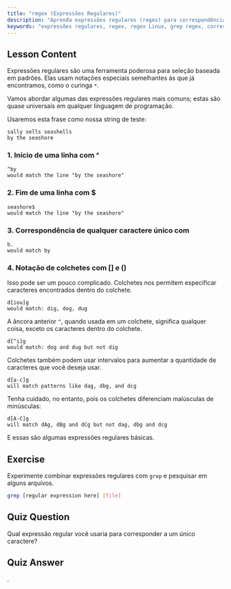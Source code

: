 ```yaml
---
title: "regex (Expressões Regulares)"
description: "Aprenda expressões regulares (regex) para correspondência de padrões no Linux. Entenda a sintaxe regex como ^, $, ., e [] para manipulação de texto. Melhore suas habilidades com grep!"
keywords: "expressões regulares, regex, regex Linux, grep regex, correspondência de padrões, tutorial regex, comandos Linux, iniciante"
---
```


## Lesson Content

Expressões regulares são uma ferramenta poderosa para seleção baseada em padrões. Elas usam notações especiais semelhantes às que já encontramos, como o curinga `*`.

Vamos abordar algumas das expressões regulares mais comuns; estas são quase universais em qualquer linguagem de programação.

Usaremos esta frase como nossa string de teste:

```plaintext
sally sells seashells
by the seashore
```

### 1. Início de uma linha com ^

```plaintext
^by
would match the line "by the seashore"
```

### 2. Fim de uma linha com $

```plaintext
seashore$
would match the line "by the seashore"
```

### 3. Correspondência de qualquer caractere único com

```plaintext
b.
would match by
```

### 4. Notação de colchetes com [] e ()

Isso pode ser um pouco complicado. Colchetes nos permitem especificar caracteres encontrados dentro do colchete.

```plaintext
d[iou]g
would match: dig, dog, dug
```

A âncora anterior `^`, quando usada em um colchete, significa qualquer coisa, exceto os caracteres dentro do colchete.

```plaintext
d[^i]g
would match: dog and dug but not dig
```

Colchetes também podem usar intervalos para aumentar a quantidade de caracteres que você deseja usar.

```plaintext
d[a-c]g
will match patterns like dag, dbg, and dcg
```

Tenha cuidado, no entanto, pois os colchetes diferenciam maiúsculas de minúsculas:

```plaintext
d[A-C]g
will match dAg, dBg and dCg but not dag, dbg and dcg
```

E essas são algumas expressões regulares básicas.

## Exercise

Experimente combinar expressões regulares com `grep` e pesquisar em alguns arquivos.

```bash
grep [regular expression here] [file]
```

## Quiz Question

Qual expressão regular você usaria para corresponder a um único caractere?

## Quiz Answer

.
